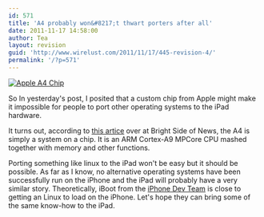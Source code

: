 ```yaml
---
id: 571
title: 'A4 probably won&#8217;t thwart porters after all'
date: 2011-11-17 14:58:00
author: Tea
layout: revision
guid: 'http://www.wirelust.com/2011/11/17/445-revision-4/'
permalink: '/?p=571'
---
```


[![Apple A4 Chip](http://www.wirelust.com/blog/wp-content/uploads/2010/01/a4-apple-chip-top-1-300x168.jpg "Apple A4 Chip")](http://www.wirelust.com/blog/wp-content/uploads/2010/01/a4-apple-chip-top-1.jpg)

So In yesterday's post, I posited that a custom chip from Apple might make it impossible for people to port other operating systems to the iPad hardware.

It turns out, according to [this artice](http://www.brightsideofnews.com/news/2010/1/27/apple-a4-soc-unveiled---its-an-arm-cpu-and-the-gpu!.aspx) over at Bright Side of News, the A4 is simply a system on a chip. It is an ARM Cortex-A9 MPCore CPU mashed together with memory and other functions.

Porting something like linux to the iPad won't be easy but it should be possible. As far as I know, no alternative operating systems have been successfully run on the iPhone and the iPad will probably have a very similar story. Theoretically, iBoot from the [iPhone Dev Team](http://wikee.iphwn.org/) is close to getting an Linux to load on the iPhone. Let's hope they can bring some of the same know-how to the iPad.